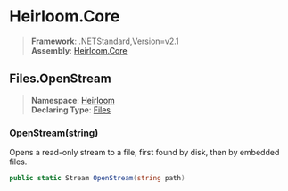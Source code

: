 # Heirloom.Core

> **Framework**: .NETStandard,Version=v2.1  
> **Assembly**: [Heirloom.Core][0]  

## Files.OpenStream

> **Namespace**: [Heirloom][0]  
> **Declaring Type**: [Files][1]  

### OpenStream(string)

Opens a read-only stream to a file, first found by disk, then by embedded files.

```cs
public static Stream OpenStream(string path)
```

[0]: ../../../Heirloom.Core.md
[1]: ../Files.md
